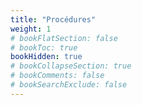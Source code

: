 ```yaml
---
title: "Procédures"
weight: 1
# bookFlatSection: false
# bookToc: true
bookHidden: true
# bookCollapseSection: true
# bookComments: false
# bookSearchExclude: false
---
```

